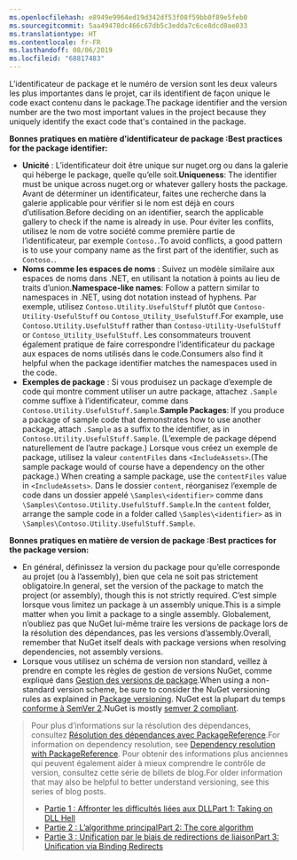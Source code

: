 ```yaml
---
ms.openlocfilehash: e8949e9964ed19d342df53f08f59bb0f89e5feb0
ms.sourcegitcommit: 5aa49478dc466c67db5c3edda7c6ce8dcd8ae033
ms.translationtype: HT
ms.contentlocale: fr-FR
ms.lasthandoff: 08/06/2019
ms.locfileid: "68817483"
---
```

<span data-ttu-id="d17c5-101">L’identificateur de package et le numéro de version sont les deux valeurs les plus importantes dans le projet, car ils identifient de façon unique le code exact contenu dans le package.</span><span class="sxs-lookup"><span data-stu-id="d17c5-101">The package identifier and the version number are the two most important values in the project because they uniquely identify the exact code that's contained in the package.</span></span>

<span data-ttu-id="d17c5-102">**Bonnes pratiques en matière d’identificateur de package :**</span><span class="sxs-lookup"><span data-stu-id="d17c5-102">**Best practices for the package identifier:**</span></span>

- <span data-ttu-id="d17c5-103">**Unicité** : L’identificateur doit être unique sur nuget.org ou dans la galerie qui héberge le package, quelle qu’elle soit.</span><span class="sxs-lookup"><span data-stu-id="d17c5-103">**Uniqueness**: The identifier must be unique across nuget.org or whatever gallery hosts the package.</span></span> <span data-ttu-id="d17c5-104">Avant de déterminer un identificateur, faites une recherche dans la galerie applicable pour vérifier si le nom est déjà en cours d’utilisation.</span><span class="sxs-lookup"><span data-stu-id="d17c5-104">Before deciding on an identifier, search the applicable gallery to check if the name is already in use.</span></span> <span data-ttu-id="d17c5-105">Pour éviter les conflits, utilisez le nom de votre société comme première partie de l’identificateur, par exemple `Contoso.`.</span><span class="sxs-lookup"><span data-stu-id="d17c5-105">To avoid conflicts, a good pattern is to use your company name as the first part of the identifier, such as `Contoso.`.</span></span>
- <span data-ttu-id="d17c5-106">**Noms comme les espaces de noms** : Suivez un modèle similaire aux espaces de noms dans .NET, en utilisant la notation à points au lieu de traits d’union.</span><span class="sxs-lookup"><span data-stu-id="d17c5-106">**Namespace-like names**: Follow a pattern similar to namespaces in .NET, using dot notation instead of hyphens.</span></span> <span data-ttu-id="d17c5-107">Par exemple, utilisez `Contoso.Utility.UsefulStuff` plutôt que `Contoso-Utility-UsefulStuff` ou `Contoso_Utility_UsefulStuff`.</span><span class="sxs-lookup"><span data-stu-id="d17c5-107">For example, use `Contoso.Utility.UsefulStuff` rather than `Contoso-Utility-UsefulStuff` or `Contoso_Utility_UsefulStuff`.</span></span> <span data-ttu-id="d17c5-108">Les consommateurs trouvent également pratique de faire correspondre l’identificateur du package aux espaces de noms utilisés dans le code.</span><span class="sxs-lookup"><span data-stu-id="d17c5-108">Consumers also find it helpful when the package identifier matches the namespaces used in the code.</span></span>
- <span data-ttu-id="d17c5-109">**Exemples de package** : Si vous produisez un package d’exemple de code qui montre comment utiliser un autre package, attachez `.Sample` comme suffixe à l’identificateur, comme dans `Contoso.Utility.UsefulStuff.Sample`.</span><span class="sxs-lookup"><span data-stu-id="d17c5-109">**Sample Packages**: If you produce a package of sample code that demonstrates how to use another package, attach `.Sample` as a suffix to the identifier, as in `Contoso.Utility.UsefulStuff.Sample`.</span></span> <span data-ttu-id="d17c5-110">(L’exemple de package dépend naturellement de l’autre package.) Lorsque vous créez un exemple de package, utilisez la valeur `contentFiles` dans `<IncludeAssets>`.</span><span class="sxs-lookup"><span data-stu-id="d17c5-110">(The sample package would of course have a dependency on the other package.) When creating a sample package, use the `contentFiles` value in `<IncludeAssets>`.</span></span> <span data-ttu-id="d17c5-111">Dans le dossier `content`, réorganisez l’exemple de code dans un dossier appelé `\Samples\<identifier>` comme dans `\Samples\Contoso.Utility.UsefulStuff.Sample`.</span><span class="sxs-lookup"><span data-stu-id="d17c5-111">In the `content` folder, arrange the sample code in a folder called `\Samples\<identifier>` as in `\Samples\Contoso.Utility.UsefulStuff.Sample`.</span></span>

<span data-ttu-id="d17c5-112">**Bonnes pratiques en matière de version de package :**</span><span class="sxs-lookup"><span data-stu-id="d17c5-112">**Best practices for the package version:**</span></span>

- <span data-ttu-id="d17c5-113">En général, définissez la version du package pour qu’elle corresponde au projet (ou à l’assembly), bien que cela ne soit pas strictement obligatoire.</span><span class="sxs-lookup"><span data-stu-id="d17c5-113">In general, set the version of the package to match the project (or assembly), though this is not strictly required.</span></span> <span data-ttu-id="d17c5-114">C’est simple lorsque vous limitez un package à un assembly unique.</span><span class="sxs-lookup"><span data-stu-id="d17c5-114">This is a simple matter when you limit a package to a single assembly.</span></span> <span data-ttu-id="d17c5-115">Globalement, n’oubliez pas que NuGet lui-même traire les versions de package lors de la résolution des dépendances, pas les versions d’assembly.</span><span class="sxs-lookup"><span data-stu-id="d17c5-115">Overall, remember that NuGet itself deals with package versions when resolving dependencies, not assembly versions.</span></span>
- <span data-ttu-id="d17c5-116">Lorsque vous utilisez un schéma de version non standard, veillez à prendre en compte les règles de gestion de versions NuGet, comme expliqué dans [Gestion des versions de package](../../reference/package-versioning.md).</span><span class="sxs-lookup"><span data-stu-id="d17c5-116">When using a non-standard version scheme, be sure to consider the NuGet versioning rules as explained in [Package versioning](../../reference/package-versioning.md).</span></span> <span data-ttu-id="d17c5-117">NuGet est la plupart du temps [conforme à SemVer 2](../../reference/package-versioning.md#semantic-versioning-200).</span><span class="sxs-lookup"><span data-stu-id="d17c5-117">NuGet is mostly [semver 2 compliant](../../reference/package-versioning.md#semantic-versioning-200).</span></span>

> <span data-ttu-id="d17c5-118">Pour plus d’informations sur la résolution des dépendances, consultez [Résolution des dépendances avec PackageReference](../../consume-packages/dependency-resolution.md#dependency-resolution-with-packagereference).</span><span class="sxs-lookup"><span data-stu-id="d17c5-118">For information on dependency resolution, see [Dependency resolution with PackageReference](../../consume-packages/dependency-resolution.md#dependency-resolution-with-packagereference).</span></span> <span data-ttu-id="d17c5-119">Pour obtenir des informations plus anciennes qui peuvent également aider à mieux comprendre le contrôle de version, consultez cette série de billets de blog.</span><span class="sxs-lookup"><span data-stu-id="d17c5-119">For older information that may also be helpful to better understand versioning, see this series of blog posts.</span></span>
>
> - [<span data-ttu-id="d17c5-120">Partie 1 : Affronter les difficultés liées aux DLL</span><span class="sxs-lookup"><span data-stu-id="d17c5-120">Part 1: Taking on DLL Hell</span></span>](http://blog.davidebbo.com/2011/01/nuget-versioning-part-1-taking-on-dll.html)
> - [<span data-ttu-id="d17c5-121">Partie 2 : L’algorithme principal</span><span class="sxs-lookup"><span data-stu-id="d17c5-121">Part 2: The core algorithm</span></span>](http://blog.davidebbo.com/2011/01/nuget-versioning-part-2-core-algorithm.html)
> - [<span data-ttu-id="d17c5-122">Partie 3 : Unification par le biais de redirections de liaison</span><span class="sxs-lookup"><span data-stu-id="d17c5-122">Part 3: Unification via Binding Redirects</span></span>](http://blog.davidebbo.com/2011/01/nuget-versioning-part-3-unification-via.html)